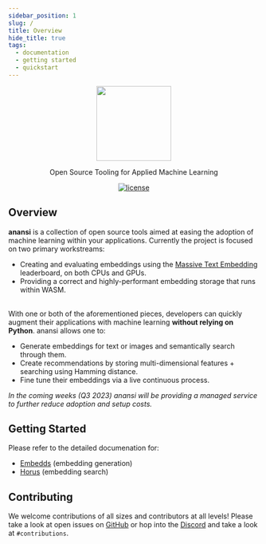 ```yaml
---
sidebar_position: 1
slug: /
title: Overview
hide_title: true
tags:
  - documentation
  - getting started
  - quickstart
---
```


<div align="center">
<img width="150" src="/img/anansi.jpg" />
</div>
<div align="center">
<p>
Open Source Tooling for Applied Machine Learning

[![license](https://img.shields.io/badge/license-Apache_2.0-red.svg)](https://github.com/infrawhispers/anansi/blob/HEAD/LICENSE)

</p>
</div>

<div>
<p align="center">

</p>
</div>

## Overview

<p>
<b>anansi</b> is a collection of open source tools aimed at easing the adoption of machine learning within your applications. Currently
the project is focused on two primary workstreams:
<br/>
</p>
<ul>
<li>Creating and evaluating embeddings using the <a href="https://huggingface.co/spaces/mteb/leaderboard" target="_blank">Massive Text Embedding</a> leaderboard, on both CPUs and GPUs.</li>
<li>Providing a correct and highly-performant embedding storage that runs within WASM.</li>
</ul>
<br/>
With one or both of the aforementioned pieces, developers can quickly augment their applications with machine learning <b>without relying on Python</b>. anansi allows one to:

<ul>
<li>Generate embeddings for text or images and semantically search through them.</li>
<li>Create recommendations by storing multi-dimensional features + searching using Hamming distance.</li>
<li>Fine tune their embeddings via a live continuous process.</li>
</ul>

<i>In the coming weeks (Q3 2023) anansi will be providing a managed service to further reduce adoption and setup costs.</i>

## Getting Started

Please refer to the detailed documenation for:

<ul>
<li><a href="/embedds">Embedds</a> (embedding generation)</li>
<li><a href="/horus">Horus</a> (embedding search)</li>
</ul>

## Contributing

We welcome contributions of all sizes and contributors at all levels!
Please take a look at open issues on <a href="https://github.com/infrawhispers/anansi">GitHub</a> or hop into the <a href="https://discord.gg/xNyytmxrWh">Discord</a> and take a look at `#contributions`.
